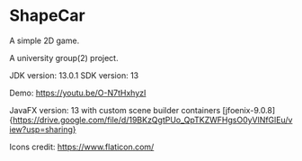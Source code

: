 # ShapeCar
A simple 2D game.

A university group(2) project.

JDK version: 13.0.1
SDK version: 13

Demo: https://youtu.be/O-N7tHxhyzI

JavaFX version: 13 with custom scene builder containers [jfoenix-9.0.8] {https://drive.google.com/file/d/19BKzQgtPUo_QpTKZWFHgsO0yVlNfGlEu/view?usp=sharing}

Icons credit: https://www.flaticon.com/
